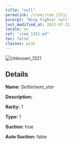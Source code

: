 ```yaml
---
title: "null"
permalink: /item/item_1321/
excerpt: "Wing Fighter null"
last_modified_at: 2023-07-22
locale: en
ref: "item_1321.md"
toc: false
classes: wide
---
```



 ![Unknown_1321](/images/item/Settlement_star_p.png)



## Details

 **Name:** *Settlement_star* 

 **Description:** 

 **Rarity:** 1 

 **Type:** 1 

 **Suction:** true 

 **Auto Suction:** false 


